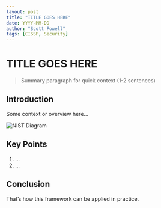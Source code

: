 ```yaml
---
layout: post
title: "TITLE GOES HERE"
date: YYYY-MM-DD
author: "Scott Powell"
tags: [CISSP, Security]
---
```


# TITLE GOES HERE

> Summary paragraph for quick context (1-2 sentences)

## Introduction

Some context or overview here...

![NIST Diagram](../pic/nist-diagram.png)

## Key Points

1. ...
2. ...

## Conclusion

That’s how this framework can be applied in practice.

